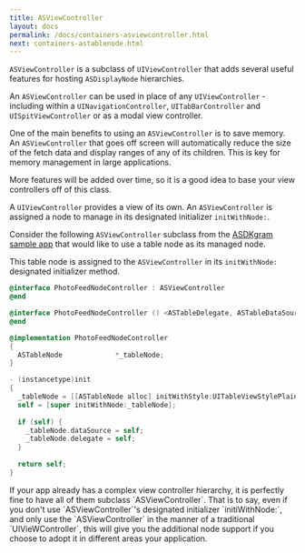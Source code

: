 ```yaml
---
title: ASViewController
layout: docs
permalink: /docs/containers-asviewcontroller.html
next: containers-astablenode.html
---
```


`ASViewController` is a subclass of `UIViewController` that adds several useful features for hosting `ASDisplayNode` hierarchies. 

An `ASViewController` can be used in place of any `UIViewController` - including within a `UINavigationController`, `UITabBarController` and `UISpitViewController` or as a modal view controller.

One of the main benefits to using an `ASViewController` is to save memory. An `ASViewController` that goes off screen will automatically reduce the size of the fetch data and display ranges of any of its children. This is key for memory management in large applications. 

More features will be added over time, so it is a good idea to base your view controllers off of this class. 

A `UIViewController` provides a view of its own. An `ASViewController` is assigned a node to manage in its designated initializer `initWithNode:`. 

Consider the following `ASViewController` subclass from the <a href="https://github.com/facebook/AsyncDisplayKit/tree/master/examples/ASDKgram">ASDKgram sample app</a> that would like to use a table node as its managed node. 

This table node is assigned to the `ASViewController` in its `initWithNode:` designated initializer method.
```objective-c
@interface PhotoFeedNodeController : ASViewController
@end

@interface PhotoFeedNodeController () <ASTableDelegate, ASTableDataSource>
@end

@implementation PhotoFeedNodeController
{
  ASTableNode             *_tableNode;
}

- (instancetype)init
{
  _tableNode = [[ASTableNode alloc] initWithStyle:UITableViewStylePlain];
  self = [super initWithNode:_tableNode];
  
  if (self) {
    _tableNode.dataSource = self;
    _tableNode.delegate = self;
  }
  
  return self;
}
```

<div class = "note">
If your app already has a complex view controller hierarchy, it is perfectly fine to have all of them subclass `ASViewController`. That is to say, even if you don't use `ASViewController`'s designated initializer `initiWithNode:`, and only use the `ASViewController` in the manner of a traditional `UIVieWController`, this will give you the additional node support if you choose to adopt it in different areas your application. 
</div>

